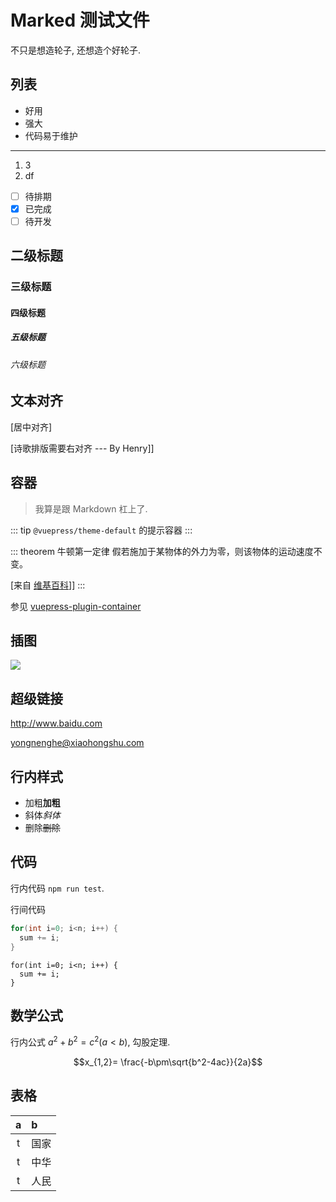 # Marked 测试文件

不只是想造轮子,
还想造个好轮子.

## 列表

- 好用
- 强大
- 代码易于维护

---

1. 3
3. df

- [ ] 待排期
- [x] 已完成
- [ ] 待开发

## 二级标题

### 三级标题

#### 四级标题

##### 五级标题

###### 六级标题

## 文本对齐

[居中对齐]

[诗歌排版需要右对齐
--- By Henry]]

## 容器

> 我算是跟 Markdown 杠上了.

::: tip
`@vuepress/theme-default` 的提示容器
:::

::: theorem 牛顿第一定律
假若施加于某物体的外力为零，则该物体的运动速度不变。

[来自 [维基百科](https://zh.wikipedia.org/wiki/%E7%89%9B%E9%A1%BF%E8%BF%90%E5%8A%A8%E5%AE%9A%E5%BE%8B)]]
:::

参见 [vuepress-plugin-container](https://vuepress-community.netlify.app/zh/plugins/container)

## 插图

![](https://pic-gino-prod.oss-cn-qingdao.aliyuncs.com/henry/20210721110100989-2021-07-21_11-00-10.png)

## 超级链接

<http://www.baidu.com>

<yongnenghe@xiaohongshu.com>

## 行内样式

- 加粗**加粗**
- 斜体*斜体*
- 删除~~删除~~

## 代码

行内代码 `npm run test`.

行间代码

```c
for(int i=0; i<n; i++) {
  sum += i;
}
```

```
for(int i=0; i<n; i++) {
  sum += i;
}
```

## 数学公式

行内公式 $a^2+b^2=c^2 (a<b)$, 勾股定理.

$$x_{1,2}=
\frac{-b\pm\sqrt{b^2-4ac}}{2a}$$

## 表格

| a | b |
|:-:|:-|
| t | 国家 |
| t | 中华 |
| t | 人民 |
